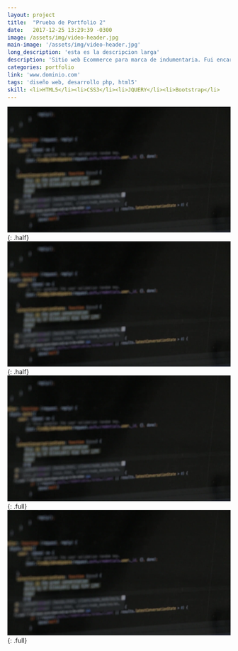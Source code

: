 ```yaml
---
layout: project
title:  "Prueba de Portfolio 2"
date:   2017-12-25 13:29:39 -0300
image: /assets/img/video-header.jpg
main-image: '/assets/img/video-header.jpg'
long_description: 'esta es la descripcion larga'
description: 'Sitio web Ecommerce para marca de indumentaria. Fui encargado del diseño completo del sitio web y de la interfaz. También desarrolle el front end.'
categories: portfolio
link: 'www.dominio.com'
tags: 'diseño web, desarrollo php, html5'
skill: <li>HTML5</li><li>CSS3</li><li>JQUERY</li><li>Bootstrap</li>
---
```


![alt text](/assets/img/video-header.jpg "Logo Title Text 1"){: .half}
![alt text](/assets/img/video-header.jpg "Logo Title Text 1"){: .half}
![alt text](/assets/img/video-header.jpg "Logo Title Text 1"){: .full}
![alt text](/assets/img/video-header.jpg "Logo Title Text 1"){: .full}